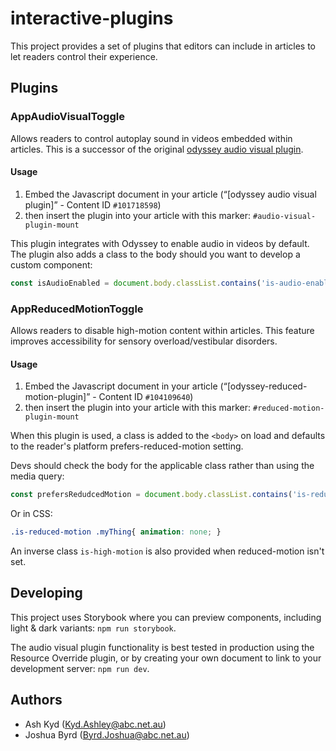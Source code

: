 # interactive-plugins

This project provides a set of plugins that editors can include in articles to let readers control their experience.

## Plugins

### AppAudioVisualToggle

Allows readers to control autoplay sound in videos embedded within articles. This is a successor of the
original [odyssey audio visual plugin](https://github.dev/abcnews/odyssey-audio-visual-plugin).

#### Usage

1. Embed the Javascript document in your article (“[odyssey audio visual plugin]” - Content ID `#101718598`)
2. then insert the plugin into your article with this marker: `#audio-visual-plugin-mount`

This plugin integrates with Odyssey to enable audio in videos by default. The plugin also adds a class to the body should you want to develop a custom component:

```js
const isAudioEnabled = document.body.classList.contains('is-audio-enabled');
```

### AppReducedMotionToggle

Allows readers to disable high-motion content within articles. This feature improves accessibility for sensory overload/vestibular disorders.

#### Usage

1. Embed the Javascript document in your article (“[odyssey-reduced-motion-plugin]” - Content ID `#104109640`)
2. then insert the plugin into your article with this marker: `#reduced-motion-plugin-mount`

When this plugin is used, a class is added to the `<body>` on load and defaults to the reader's platform prefers-reduced-motion setting.

Devs should check the body for the applicable class rather than using the media query:

```js
const prefersRedudcedMotion = document.body.classList.contains('is-reduced-motion');
```

Or in CSS:

```css
.is-reduced-motion .myThing{ animation: none; }
```

 An inverse class `is-high-motion` is also provided when reduced-motion isn't set.

## Developing

This project uses Storybook where you can preview components, including light & dark variants: `npm run storybook`.

The audio visual plugin functionality is best tested in production using the Resource Override plugin, or by creating your own document to link to your development server: `npm run dev`.

## Authors

- Ash Kyd ([Kyd.Ashley@abc.net.au](mailto:Kyd.Ashley@abc.net.au))
- Joshua Byrd ([Byrd.Joshua@abc.net.au](mailto:Byrd.Joshua@abc.net.au))